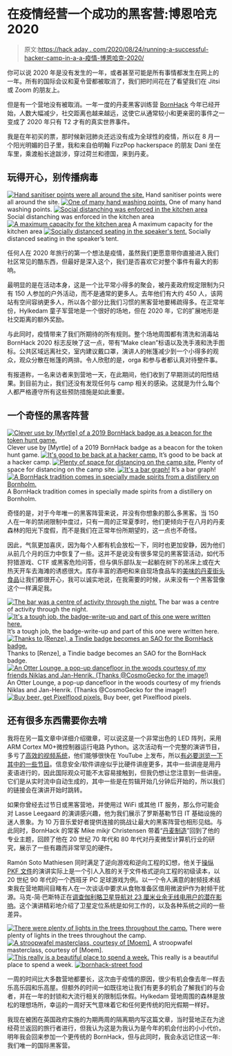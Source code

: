 # 在疫情经营一个成功的黑客营:博恩哈克 2020

> 原文:[https://hack aday . com/2020/08/24/running-a-successful-hacker-camp-in-a-a-疫情-博恩哈克-2020/](https://hackaday.com/2020/08/24/running-a-successful-hacker-camp-in-a-pandemic-bornhack-2020/)

你可以说 2020 年是没有发生的一年，或者甚至可能是所有事情都发生在网上的一年。所有的国际会议和夏令营都被取消了，我们把时间花在了看望我们在 Jitsi 或 Zoom 的朋友上。

但是有一个营地没有被取消。一年一度的丹麦黑客训练营 [BornHack](https://bornhack.dk/bornhack-2020/) 今年已经开始，人数大幅减少，社交距离也越来越远，这使它从通常较小和更亲密的事件之一变成了 2020 年只有 T2 才有的真实世界事件。

我是在年初买的票，那时候新冠肺炎还远没有成为全球性的疫情，所以在 8 月一个阳光明媚的日子里，我和来自伯明翰 FizzPop hackerspace 的朋友 Dani 坐在车里，乘渡船长途跋涉，穿过荷兰和德国，来到丹麦。

## 玩得开心，别传播病毒

 [![Hand sanitiser points were all around the site.](../Images/6731328cdf1df45d9cbf42305756ee16.png "botnhack-2020-hand-wash")](https://i0.wp.com/hackaday.com/wp-content/uploads/2020/08/botnhack-2020-hand-wash.jpg?ssl=1) Hand sanitiser points were all around the site. [![One of many hand washing points.](../Images/fd28f8a55aba1caab8676c1db0ee73d7.png "botnhack-2020-hand-wash-2")](https://i0.wp.com/hackaday.com/wp-content/uploads/2020/08/botnhack-2020-hand-wash-2.jpg?ssl=1) One of many hand washing points. [![Social distanching was enforced in the kitchen area](../Images/3500ed776a9a194b81c8fa7d7fa47682.png "botnhack-2020-social-distance-2")](https://i0.wp.com/hackaday.com/wp-content/uploads/2020/08/botnhack-2020-social-distance-2.jpg?ssl=1) Social distanching was enforced in the kitchen area [![A maximum capacity for the kitchen area](../Images/6dd305dac16439de23b691c67374cba6.png "botnhack-2020-social-distance-1")](https://i0.wp.com/hackaday.com/wp-content/uploads/2020/08/botnhack-2020-social-distance-1.jpg?ssl=1) A maximum capacity for the kitchen area [![Socially distanced seating in the speaker's tent.](../Images/bf82299b155a8d4202b4b52298611eb1.png "bornhack2020-tent-buildup")](https://i0.wp.com/hackaday.com/wp-content/uploads/2020/08/bornhack2020-tent-buildup.jpg?ssl=1) Socially distanced seating in the speaker’s tent.

任何人在 2020 年旅行的第一个想法是疫情，虽然我们更愿意带你直接进入我们社区常见的酷东西，但最好是深入这个，我们是否喜欢它对整个事件有最大的影响。

最明显的是在活动本身，这是一个比平常小得多的聚会，被丹麦政府规定限制为只有 150 人参加的户外活动，而不是通常的更多人。去年他们有大约 450 人，该网站有空间容纳更多人，所以各个部分比我们习惯的黑客营地要稀疏得多。在正常年份，Hylkedam 童子军营地是一个很好的场地，但在 2020 年，它的扩展地形是社交距离的额外奖励。

与此同时，疫情带来了我们所期待的所有规则。整个场地周围都有清洗和消毒站 BornHack 2020 标志反映了这一点，带有“Make clean”标语以及洗手液和洗手图标。公共区域远离社交，室内建议戴口罩，演讲人的帐篷减少到一个小得多的观众，观众分散在帐篷的两排。令人欣慰的是，orga 和参与者都认真对待整件事。

有报道称，一名来访者来到营地一天，在此期间，他们收到了早期测试的阳性结果。到目前为止，我们还没有发现任何与 camp 相关的感染。这就是为什么每个人都严格遵守所有这些预防措施是如此重要。

## 一个奇怪的黑客阵营

 [![Clever use by [Myrtle] of a 2019 BornHack badge as a beacon for the token hunt game.](../Images/ec47bbb622c89b89b7a2c608aa711d20.png "botnhack-2020-badge-beacon")](https://i0.wp.com/hackaday.com/wp-content/uploads/2020/08/botnhack-2020-badge-beacon.jpg?ssl=1) Clever use by [Myrtle] of a 2019 BornHack badge as a beacon for the token hunt game. [![It's good to be back at a hacker camp.](../Images/cd68c28b6742339e00c25665d437142e.png "botnhack-2020-hack-table")](https://i0.wp.com/hackaday.com/wp-content/uploads/2020/08/botnhack-2020-hack-table.jpg?ssl=1) It’s good to be back at a hacker camp. [![Plenty of space for distancing on the camp site.](../Images/a17e0907aab14317c66f9f18b35b24d1.png "botnhack-2020-camp-site")](https://i0.wp.com/hackaday.com/wp-content/uploads/2020/08/botnhack-2020-camp-site.jpg?ssl=1) Plenty of space for distancing on the camp site. [![It's a bar graph!](../Images/344ccd2ab9f3b550d9dab4b4ca95b481.png "botnhack-2020-bar-tracker")](https://i0.wp.com/hackaday.com/wp-content/uploads/2020/08/botnhack-2020-bar-tracker.jpg?ssl=1) It’s a bar graph! [![A BornHack tradition comes in specially made spirits from a distillery on Bornholm.](../Images/9aaec76eba01fec8abfddc6a7fb97fe2.png "botnhack-2020-vodka-aquavit")](https://i0.wp.com/hackaday.com/wp-content/uploads/2020/08/botnhack-2020-vodka-aquavit.jpg?ssl=1) A BornHack tradition comes in specially made spirits from a distillery on Bornholm.

奇怪的是，对于今年唯一的黑客阵营来说，并没有你想象的那么多黑客。当 150 人在一年的禁闭限制中度过，只有一周的正常夏季时，他们更倾向于在八月的丹麦森林的阳光下度假，而不是我们在正常年份所期望的，这一点也不奇怪。

因此，气氛更加喜庆，因为每个人都有机会放松一下，同时也更加安静，因为他们从前几个月的压力中恢复了一些。这并不是说没有很多常见的黑客营活动，如代币狩猎游戏、CTF 或黑客危险问答，但与俱乐部队友一起躺在树下的吊床上或在大热天开车去海滩的诱惑很大。库存丰富的酒吧和来自现场食品车的[美味的丹麦街头食品](https://scsb.dk/)让我们都很开心，我可以诚实地说，在我需要的时候，从来没有一个黑客营像这个一样满足我。

 [![The bar was a centre of activity through the night.](../Images/8c44cb564162b9d242c1b1299780c11d.png "bornhack-2020-bar")](https://i0.wp.com/hackaday.com/wp-content/uploads/2020/08/bornhack-2020-bar.jpg?ssl=1) The bar was a centre of activity through the night. [![It's a tough job, the badge-write-up and part of this one were written here.](../Images/b86979a37994def9ffbbf7af48dbdc94.png "bornhack-hammock-office")](https://i0.wp.com/hackaday.com/wp-content/uploads/2020/08/bornhack-hammock-office.jpg?ssl=1) It’s a tough job, the badge-write-up and part of this one were written here. [![Thanks to [Renze], a Tindie badge becomes an SAO for the BornHack badge.](../Images/1893d4242cb1eccb95b7974b80471dd3.png "bornhack-badge-tindie-SAO")](https://i0.wp.com/hackaday.com/wp-content/uploads/2020/08/bornhack-badge-tindie-SAO.jpg?ssl=1) Thanks to [Renze], a Tindie badge becomes an SAO for the BornHack badge. [![An Otter Lounge, a pop-up dancefloor in the woods courtesy of my friends Niklas and Jan-Henrik. (Thanks @CosmoGecko for the image!)](../Images/22eaa83d69534b6aede95d6cae390dff.png "bornhack-2020-aol")](https://i0.wp.com/hackaday.com/wp-content/uploads/2020/08/bornhack-2020-aol.jpg?ssl=1) An Otter Lounge, a pop-up dancefloor in the woods courtesy of my friends Niklas and Jan-Henrik. (Thanks @CosmoGecko for the image!) [![Buy beer, get Pixelflood pixels.](../Images/e44664a7aa48b59a5d14320c313bb9ac.png "botnhack-2020-buy-beer-get-pixels")](https://i0.wp.com/hackaday.com/wp-content/uploads/2020/08/botnhack-2020-buy-beer-get-pixels.jpg?ssl=1) Buy beer, get Pixelflood pixels.

## 还有很多东西需要你去啃

我将在另一篇文章中详细介绍徽章，可以说这是一个非常出色的 LED 阵列，采用 ARM Cortex M0+微控制器运行电路 Python。这次活动有一个完整的演讲节目，多亏了[高效的视频系统](https://hackaday.com/2019/08/18/an-all-in-one-conference-video-streaming-box/)，他们能够很快在 YouTube 上发布，所以[有必要浏览一下其中的一些节目](https://www.youtube.com/c/BornHack/videos?view=0&sort=dd&shelf_id=1)。信息安全/软件讲座似乎比硬件讲座更多，其中一些讲座是用丹麦语进行的，因此国际观众可能不太容易接触到，但我仍想让您注意到一些讲座。它们是从实时流中自动生成的，其中一些是在剪辑开始几分钟后开始的，所以我们的链接会在演讲开始时跳转。

如果你曾经去过节日或黑客营地，并使用过 WiFi 或其他 IT 服务，那么你可能会对 Lasse Leegaard 的演讲感兴趣，他为我们展示了罗斯基勒节日 IT 基础设施的迷人景象。为 10 万音乐爱好者提供连接的挑战让最大的黑客阵营也相形见绌。与此同时，BornHack 的常客 Mike mikjr Christensen 带着“[丹麦制造](https://www.youtube.com/watch?v=oO9S6Mr886k&t=832)”回到了他的专业主题，回顾了他在 20 世纪 70 年代和 80 年代对丹麦微型计算机行业的研究，展示了一些有趣而非常罕见的硬件。

Ramón Soto Mathiesen 同时满足了逆向游戏和逆向工程的幻想，他关于[操纵 PKF 文件](https://www.youtube.com/watch?v=T_3JeI5R8gA)的演讲实际上是一个引人入胜的关于文件格式逆向工程的初级读本，以 20 世纪 90 年代的一个西班牙 PC 足球游戏为例。以一个令人满意的射频技术结束我在营地期间目睹有人在一次谈话中要求从食物准备区借用微波炉作为射频干扰源。马克-简·巴斯特正在[调查伽利略卫星导航对 23 厘米业余无线电用户的潜在影响](https://www.youtube.com/watch?v=84wN7E_In0U&t=383)。这个演讲精彩地介绍了卫星定位系统是如何工作的，以及各种系统之间的一些差异。

 [![There were plenty of lights in the trees throughout the camp.](../Images/d88f2b6b518f939f4ee5c75c375239f6.png "bornhack-night-panorama")](https://hackaday.com/2020/08/24/running-a-successful-hacker-camp-in-a-pandemic-bornhack-2020/bornhack-night-panorama/) There were plenty of lights in the trees throughout the camp. [![A stroopwafel masterclass, courtesy of [Moem].](../Images/5968556200d3935633d5c0c68b968ecc.png "bornhack-stroopwafel")](https://hackaday.com/2020/08/24/running-a-successful-hacker-camp-in-a-pandemic-bornhack-2020/bornhack-stroopwafel/) A stroopwafel masterclass, courtesy of [Moem]. [![This really is a beautiful place to spend a week.](../Images/95e174f5fa1c570f1f25765957168722.png "bornhack-tree")](https://hackaday.com/2020/08/24/running-a-successful-hacker-camp-in-a-pandemic-bornhack-2020/bornhack-tree/) This really is a beautiful place to spend a week. [![bornhack-street food](../Images/3f39d36a256d7d0a124ed6e2bac65537.png "bornhack-street food")](https://hackaday.com/2020/08/24/running-a-successful-hacker-camp-in-a-pandemic-bornhack-2020/bornhack-street-food/) 

一周的时间比大多数营地都要长，这次由于疫情的原因，很少有机会像去年一样去乐高乐园和乐高屋。但额外的时间一如既往地让我们有更多的机会了解我们的与会者，并在一年的封锁和大流行相关的限制后休假。Hylkedam 营地周围的森林是放松的理想场所，幸运的一周好天气意味着它和任何更传统的阳光假期一样好。

我现在被困在英国政府实施的为期两周的隔离期内写这篇文章，当时营地正在为途经荷兰返回的旅行者进行，但我认为这是为我认为是今年的机会付出的小小代价。明年我会回来参加一个更传统的 BornHack，但与此同时，我会永远记住这一年:我们唯一的国际黑客营。